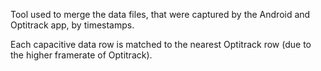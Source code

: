 Tool used to merge the data files, that were captured by the Android and Optitrack app, by timestamps.

Each capacitive data row is matched to the nearest Optitrack row (due to the higher framerate of Optitrack).
